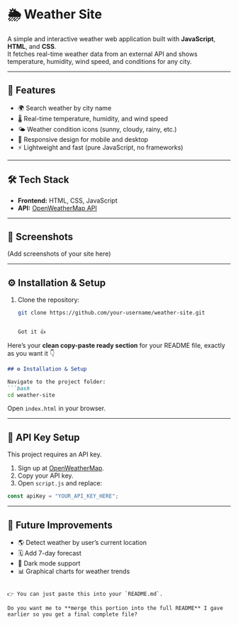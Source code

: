 # 🌦️ Weather Site

A simple and interactive weather web application built with **JavaScript**, **HTML**, and **CSS**.  
It fetches real-time weather data from an external API and shows temperature, humidity, wind speed, and conditions for any city.

---

## 🚀 Features
- 🌍 Search weather by city name  
- 🌡️ Real-time temperature, humidity, and wind speed  
- 🌤️ Weather condition icons (sunny, cloudy, rainy, etc.)  
- 📱 Responsive design for mobile and desktop  
- ⚡ Lightweight and fast (pure JavaScript, no frameworks)  

---

## 🛠️ Tech Stack
- **Frontend:** HTML, CSS, JavaScript  
- **API:** [OpenWeatherMap API](https://openweathermap.org/api)  

---

## 📸 Screenshots  
(Add screenshots of your site here)

---

## ⚙️ Installation & Setup

1. Clone the repository:  
   ```bash
   git clone https://github.com/your-username/weather-site.git


   Got it 👍
Here’s your **clean copy-paste ready section** for your README file, exactly as you want it 👇

````markdown
## ⚙️ Installation & Setup

Navigate to the project folder:
```bash
cd weather-site
````

Open `index.html` in your browser.

---

## 🔑 API Key Setup

This project requires an API key.

1. Sign up at [OpenWeatherMap](https://openweathermap.org/).
2. Copy your API key.
3. Open `script.js` and replace:

```javascript
const apiKey = "YOUR_API_KEY_HERE";
```

---

## 📌 Future Improvements

* 🌎 Detect weather by user’s current location
* 🗓️ Add 7-day forecast
* 🌙 Dark mode support
* 📊 Graphical charts for weather trends

```

👉 You can just paste this into your `README.md`.  

Do you want me to **merge this portion into the full README** I gave earlier so you get a final complete file?
```


